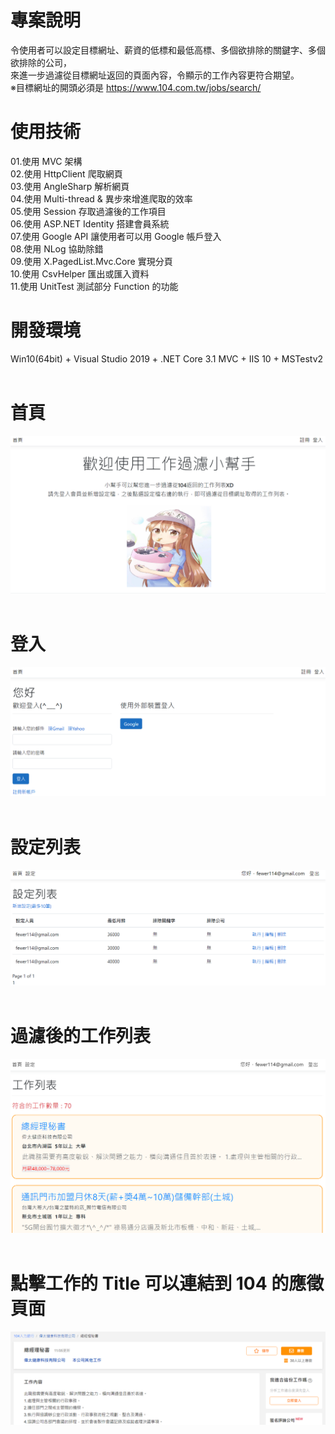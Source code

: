 # 專案說明  
令使用者可以設定目標網址、薪資的低標和最低高標、多個欲排除的關鍵字、多個欲排除的公司，  
來進一步過濾從目標網址返回的頁面內容，令顯示的工作內容更符合期望。  
※目標網址的開頭必須是 https://www.104.com.tw/jobs/search/  
  
# 使用技術  
01.使用 MVC 架構  
02.使用 HttpClient 爬取網頁  
03.使用 AngleSharp 解析網頁  
04.使用 Multi-thread & 異步來增進爬取的效率  
05.使用 Session 存取過濾後的工作項目  
06.使用 ASP.NET Identity 搭建會員系統  
07.使用 Google API 讓使用者可以用 Google 帳戶登入  
08.使用 NLog 協助除錯  
09.使用 X.PagedList.Mvc.Core 實現分頁  
10.使用 CsvHelper 匯出或匯入資料  
11.使用 UnitTest 測試部分 Function 的功能  
  
# 開發環境  
Win10(64bit) + Visual Studio 2019 + .NET Core 3.1 MVC + IIS 10 + MSTestv2  
&emsp;  
# 首頁  
![image](https://github.com/Jacky20200711/JobFilter/blob/master/DEMO_01.PNG?raw=true)  
&emsp;  
# 登入  
![image](https://github.com/Jacky20200711/JobFilter/blob/master/DEMO_02.PNG?raw=true)  
&emsp;  
# 設定列表  
![image](https://github.com/Jacky20200711/JobFilter/blob/master/DEMO_03.PNG?raw=true)  
&emsp;  
# 過濾後的工作列表  
![image](https://github.com/Jacky20200711/JobFilter/blob/master/DEMO_04.PNG?raw=true)  
&emsp;  
# 點擊工作的 Title 可以連結到 104 的應徵頁面  
![image](https://github.com/Jacky20200711/JobFilter/blob/master/DEMO_05.PNG?raw=true)  
&emsp;  
